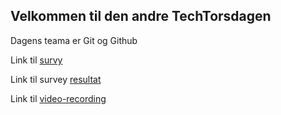 ## Velkommen til den andre TechTorsdagen

Dagens teama er Git og Github


Link til [survy](https://forms.microsoft.com/Pages/ResponsePage.aspx?id=ZxD1ZWV9qUq5lkzEOg1xERc4OOGptWRFucuxYHXBlyxUMFlWWlZVQ1I3WU0wQURIT1AwTlE1R09YRS4u)

Link til survey [resultat](https://images.squarespace-cdn.com/content/v1/5ace22a79d5abb8e9b89e7b3/1536881081852-O23NUOGLRP9O5GN8O8RH/ke17ZwdGBToddI8pDm48kMh3mVmBaCAeGwqCLG3iONRZw-zPPgdn4jUwVcJE1ZvWQUxwkmyExglNqGp0IvTJZamWLI2zvYWH8K3-s_4yszcp2ryTI0HqTOaaUohrI8PIBW4H-Ca6AoigG7Ta8YXcF_lHpbhrmZNZWbxxrH_bJLk/sticker-10-anim+copy.gif)

Link til [video-recording](https://teams.microsoft.com/l/meetup-join/19%3ameeting_ZDQ4NTc0YTgtYjA0ZS00ZTY0LTkxMmUtYWIyNGIzNTZhNjg2%40thread.v2/0?context=%7b%22Tid%22%3a%2265f51067-7d65-4aa9-b996-4cc43a0d7111%22%2c%22Oid%22%3a%22e1383817-b5a9-4564-b9cb-b16075c1972c%22%2c%22IsBroadcastMeeting%22%3atrue%7d)
